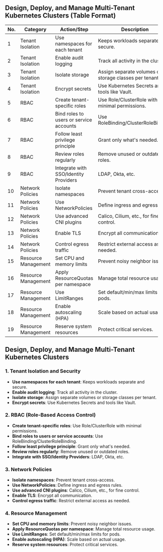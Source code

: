 

## Design, Deploy, and Manage Multi-Tenant Kubernetes Clusters (Table Format)

| No. | Category                 | Action/Step                              | Description                                                              |
|-----|--------------------------|------------------------------------------|--------------------------------------------------------------------------|
| 1   | Tenant Isolation         | Use namespaces for each tenant           | Keeps workloads separate and secure.                                     |
| 2   | Tenant Isolation         | Enable audit logging                     | Track all activity in the cluster.                                       |
| 3   | Tenant Isolation         | Isolate storage                          | Assign separate volumes or storage classes per tenant.                   |
| 4   | Tenant Isolation         | Encrypt secrets                          | Use Kubernetes Secrets and tools like Vault.                             |
| 5   | RBAC                     | Create tenant-specific roles             | Use Role/ClusterRole with minimal permissions.                           |
| 6   | RBAC                     | Bind roles to users or service accounts  | Use RoleBinding/ClusterRoleBinding.                                      |
| 7   | RBAC                     | Follow least privilege principle         | Grant only what's needed.                                                |
| 8   | RBAC                     | Review roles regularly                   | Remove unused or outdated roles.                                         |
| 9   | RBAC                     | Integrate with SSO/Identity Providers    | LDAP, Okta, etc.                                                         |
| 10  | Network Policies         | Isolate namespaces                       | Prevent tenant cross-access.                                             |
| 11  | Network Policies         | Use NetworkPolicies                      | Define ingress and egress rules.                                         |
| 12  | Network Policies         | Use advanced CNI plugins                 | Calico, Cilium, etc., for fine control.                                  |
| 13  | Network Policies         | Enable TLS                               | Encrypt all communication.                                               |
| 14  | Network Policies         | Control egress traffic                   | Restrict external access as needed.                                      |
| 15  | Resource Management      | Set CPU and memory limits                | Prevent noisy neighbor issues.                                           |
| 16  | Resource Management      | Apply ResourceQuotas per namespace       | Manage total resource usage.                                             |
| 17  | Resource Management      | Use LimitRanges                          | Set default/min/max limits for pods.                                     |
| 18  | Resource Management      | Enable autoscaling (HPA)                 | Scale based on actual usage.                                             |
| 19  | Resource Management      | Reserve system resources                 | Protect critical services.                                               |






## Design, Deploy, and Manage Multi-Tenant Kubernetes Clusters

### 1. Tenant Isolation and Security
- **Use namespaces for each tenant**: Keeps workloads separate and secure.
- **Enable audit logging**: Track all activity in the cluster.
- **Isolate storage**: Assign separate volumes or storage classes per tenant.
- **Encrypt secrets**: Use Kubernetes Secrets and tools like Vault.

### 2. RBAC (Role-Based Access Control)
- **Create tenant-specific roles**: Use Role/ClusterRole with minimal permissions.
- **Bind roles to users or service accounts**: Use RoleBinding/ClusterRoleBinding.
- **Follow least privilege principle**: Grant only what's needed.
- **Review roles regularly**: Remove unused or outdated roles.
- **Integrate with SSO/Identity Providers**: LDAP, Okta, etc.

### 3. Network Policies
- **Isolate namespaces**: Prevent tenant cross-access.
- **Use NetworkPolicies**: Define ingress and egress rules.
- **Use advanced CNI plugins**: Calico, Cilium, etc., for fine control.
- **Enable TLS**: Encrypt all communication.
- **Control egress traffic**: Restrict external access as needed.

### 4. Resource Management
- **Set CPU and memory limits**: Prevent noisy neighbor issues.
- **Apply ResourceQuotas per namespace**: Manage total resource usage.
- **Use LimitRanges**: Set default/min/max limits for pods.
- **Enable autoscaling (HPA)**: Scale based on actual usage.
- **Reserve system resources**: Protect critical services.

